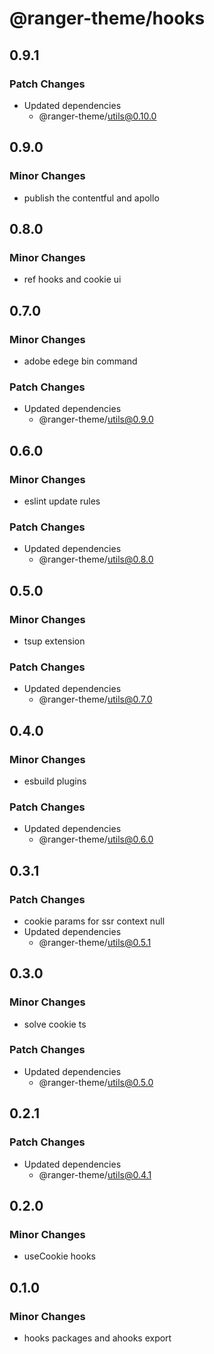 # @ranger-theme/hooks

## 0.9.1

### Patch Changes

- Updated dependencies
  - @ranger-theme/utils@0.10.0

## 0.9.0

### Minor Changes

- publish the contentful and apollo

## 0.8.0

### Minor Changes

- ref hooks and cookie ui

## 0.7.0

### Minor Changes

- adobe edege bin command

### Patch Changes

- Updated dependencies
  - @ranger-theme/utils@0.9.0

## 0.6.0

### Minor Changes

- eslint update rules

### Patch Changes

- Updated dependencies
  - @ranger-theme/utils@0.8.0

## 0.5.0

### Minor Changes

- tsup extension

### Patch Changes

- Updated dependencies
  - @ranger-theme/utils@0.7.0

## 0.4.0

### Minor Changes

- esbuild plugins

### Patch Changes

- Updated dependencies
  - @ranger-theme/utils@0.6.0

## 0.3.1

### Patch Changes

- cookie params for ssr context null
- Updated dependencies
  - @ranger-theme/utils@0.5.1

## 0.3.0

### Minor Changes

- solve cookie ts

### Patch Changes

- Updated dependencies
  - @ranger-theme/utils@0.5.0

## 0.2.1

### Patch Changes

- Updated dependencies
  - @ranger-theme/utils@0.4.1

## 0.2.0

### Minor Changes

- useCookie hooks

## 0.1.0

### Minor Changes

- hooks packages and ahooks export
